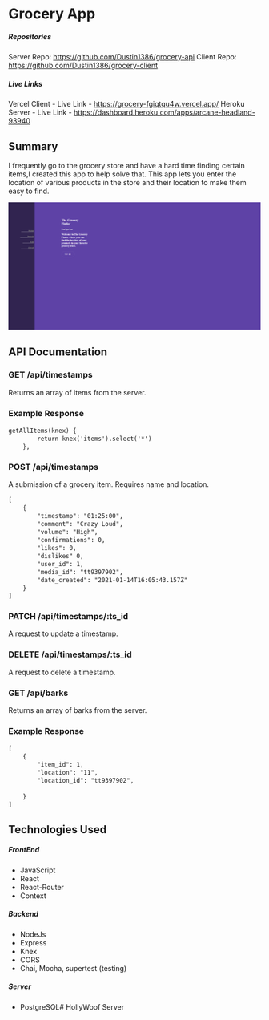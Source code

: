 # Grocery App

##### Repositories

Server Repo: https://github.com/Dustin1386/grocery-api
Client Repo: https://github.com/Dustin1386/grocery-client

##### Live Links

Vercel Client - Live Link - https://grocery-fgiqtqu4w.vercel.app/
Heroku Server - Live Link - https://dashboard.heroku.com/apps/arcane-headland-93940

## Summary

I frequently go to the grocery store and have a hard time finding certain items,I created this app to help solve that. 
This app lets you enter the location of various products in the store and their location to make them easy to find. 

![image](https://github.com/Dustin1386/grocery-api/blob/master/screenshot-grocery-fgiqtqu4w-vercel-app-1610742292840.png)

## API Documentation

### GET /api/timestamps

Returns an array of items from the server.

### Example Response

```
getAllItems(knex) {
        return knex('items').select('*')
    },
```



### POST /api/timestamps

A submission of a grocery item. Requires name and location.

```
[
    {
        "timestamp": "01:25:00",
        "comment": "Crazy Loud",
        "volume": "High",
        "confirmations": 0,
        "likes": 0,
        "dislikes" 0,
        "user_id": 1,
        "media_id": "tt9397902",
        "date_created": "2021-01-14T16:05:43.157Z"
    }
]
```

### PATCH /api/timestamps/:ts_id

A request to update a timestamp.

### DELETE /api/timestamps/:ts_id

A request to delete a timestamp.



### GET /api/barks

Returns an array of barks from the server.

### Example Response

```
[
    {
        "item_id": 1,
        "location": "11",
        "location_id": "tt9397902",
    
    }
]
```


## Technologies Used

##### FrontEnd

- JavaScript
- React
- React-Router
- Context

##### Backend

- NodeJs
- Express
- Knex
- CORS
- Chai, Mocha, supertest (testing)

##### Server

- PostgreSQL# HollyWoof Server


